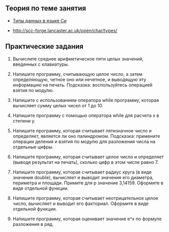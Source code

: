 
## Теория по теме занятия

- [Типы данных в языке Си](https://www.gnu.org/software/gnu-c-manual/gnu-c-manual.html#Primitive-Types)

- http://scc-forge.lancaster.ac.uk/open/char/types/

## Практические задания

1. Вычислите среднее арифметическое пяти целых значений, введенных с клавиатуры.

2. Напишите программу, считывающую целое число, а затем определяющую, четное оно или нечетное, и выводящую эту информацию на печать.
Подсказка: воспользуйтесь операцией взятия по модулю.

3. Напишите с использованием оператора while программу, которая вычисляет сумму целых чисел от 1 до 10.

4. Напишите программу с помощью оператора while для расчета x в степени y.

5. Напишите программу, которая считывает пятизначное число и определяет, является ли оно палиндромом.
Подсказка: примените операции деления и взятия по модулю для разложения числа на отдельные цифры.

6. Напишите программу, которая считывает целое число и определяет (выводя результат на печать), сколько цифр в этом числе равно 7.

7. Напишите программу, которая считывает радиус круга (в виде значения double), вычисляет и выводит значения его диаметра, периметра и площади. Примите для p значение 3,14159. Оформите в виде отдельной функции.

8. Напишите программу, которая считывает неотрицательное целое число, вычисляет и выводит его факториал. Оформите в виде отдельной функции.

9. Напишите программу, которая оценивает значение e^x по формуле разложения в ряд.
